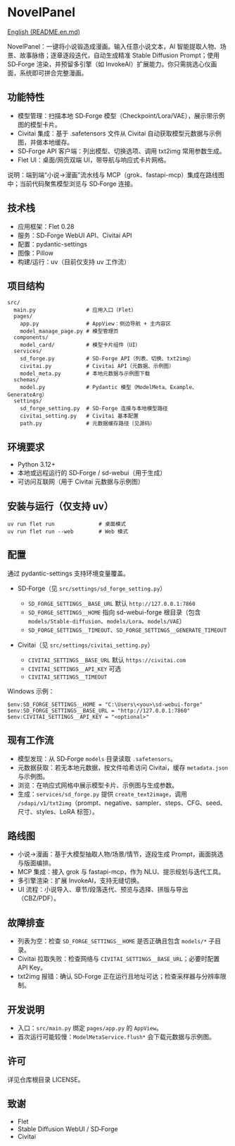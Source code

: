 # NovelPanel

[English (README.en.md)](README.en.md)

NovelPanel：一键将小说锻造成漫画。输入任意小说文本，AI 智能提取人物、场景、故事脉络；逐章逐段迭代，自动生成精准 Stable Diffusion Prompt；使用 SD‑Forge 渲染，并预留多引擎（如 InvokeAI）扩展能力。你只需挑选心仪画面，系统即可拼合完整漫画。

## 功能特性

- 模型管理：扫描本地 SD‑Forge 模型（Checkpoint/Lora/VAE），展示带示例图的模型卡片。
- Civitai 集成：基于 .safetensors 文件从 Civitai 自动获取模型元数据与示例图，并做本地缓存。
- SD‑Forge API 客户端：列出模型、切换选项、调用 txt2img 常用参数生成。
- Flet UI：桌面/网页双端 UI，带导航与响应式卡片网格。

说明：端到端“小说→漫画”流水线与 MCP（grok、fastapi-mcp）集成在路线图中；当前代码聚焦模型浏览与 SD‑Forge 连接。

## 技术栈

- 应用框架：Flet 0.28
- 服务：SD‑Forge WebUI API、Civitai API
- 配置：pydantic-settings
- 图像：Pillow
- 构建/运行：uv（目前仅支持 uv 工作流）

## 项目结构

```
src/
  main.py                # 应用入口（Flet）
  pages/
    app.py               # AppView：侧边导航 + 主内容区
    model_manage_page.py # 模型管理页
  components/
    model_card/          # 模型卡片组件（UI）
  services/
    sd_forge.py          # SD‑Forge API（列表、切换、txt2img）
    civitai.py           # Civitai API（元数据、示例图）
    model_meta.py        # 本地元数据与示例图下载
  schemas/
    model.py             # Pydantic 模型（ModelMeta、Example、GenerateArg）
  settings/
    sd_forge_setting.py  # SD‑Forge 连接与本地模型路径
    civitai_setting.py   # Civitai 基本配置
    path.py              # 元数据缓存路径（见源码）
```

## 环境要求

- Python 3.12+
- 本地或远程运行的 SD‑Forge / sd-webui（用于生成）
- 可访问互联网（用于 Civitai 元数据与示例图）

## 安装与运行（仅支持 uv）

```
uv run flet run              # 桌面模式
uv run flet run --web        # Web 模式
```

## 配置

通过 pydantic-settings 支持环境变量覆盖。

- SD‑Forge（见 `src/settings/sd_forge_setting.py`）
  - `SD_FORGE_SETTINGS__BASE_URL` 默认 `http://127.0.0.1:7860`
  - `SD_FORGE_SETTINGS__HOME` 指向 sd-webui-forge 根目录（包含 `models/Stable-diffusion`、`models/Lora`、`models/VAE`）
  - `SD_FORGE_SETTINGS__TIMEOUT`、`SD_FORGE_SETTINGS__GENERATE_TIMEOUT`

- Civitai（见 `src/settings/civitai_setting.py`）
  - `CIVITAI_SETTINGS__BASE_URL` 默认 `https://civitai.com`
  - `CIVITAI_SETTINGS__API_KEY` 可选
  - `CIVITAI_SETTINGS__TIMEOUT`

Windows 示例：

```
$env:SD_FORGE_SETTINGS__HOME = "C:\Users\<you>\sd-webui-forge"
$env:SD_FORGE_SETTINGS__BASE_URL = "http://127.0.0.1:7860"
$env:CIVITAI_SETTINGS__API_KEY = "<optional>"
```

## 现有工作流

- 模型发现：从 SD‑Forge `models` 目录读取 `.safetensors`。
- 元数据获取：若无本地元数据，按文件哈希访问 Civitai，缓存 `metadata.json` 与示例图。
- 浏览：在响应式网格中展示模型卡片、示例图与生成参数。
- 生成：`services/sd_forge.py` 提供 `create_text2image`，调用 `/sdapi/v1/txt2img`（prompt、negative、sampler、steps、CFG、seed、尺寸、styles、LoRA 标签）。

## 路线图

- 小说→漫画：基于大模型抽取人物/场景/情节，逐段生成 Prompt，画面挑选与版面编排。
- MCP 集成：接入 grok 与 fastapi-mcp，作为 NLU、提示规划与迭代工具。
- 多引擎渲染：扩展 InvokeAI，支持无缝切换。
- UI 流程：小说导入、章节/段落迭代、预览与选择、拼版与导出（CBZ/PDF）。

## 故障排查

- 列表为空：检查 `SD_FORGE_SETTINGS__HOME` 是否正确且包含 `models/*` 子目录。
- Civitai 拉取失败：检查网络与 `CIVITAI_SETTINGS__BASE_URL`；必要时配置 API Key。
- txt2img 报错：确认 SD‑Forge 正在运行且地址可达；检查采样器与分辨率限制。

## 开发说明

- 入口：`src/main.py` 绑定 `pages/app.py` 的 `AppView`。
- 首次运行可能较慢：`ModelMetaService.flush*` 会下载元数据与示例图。

## 许可

详见仓库根目录 LICENSE。

## 致谢

- Flet
- Stable Diffusion WebUI / SD‑Forge
- Civitai

